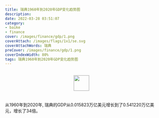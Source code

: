 ```yaml
---
title: 瑞典1960年到2020年GDP变化趋势图
description: 
date: 2022-03-28 03:51:07
category:
- baike
- finance
cover: /images/finance/gdp/1.png
coverAttach: /images/flags/1x1/se.svg
coverAttachWords: 瑞典
preCover: /images/finance/gdp/1.png
coverIndexWidth: 80%
tags: 瑞典1960年到2020年GDP变化趋势图
---
```




<script src="/assets/js/charts/chart.js"></script>

<div style="text-align: center; margin: 30px 0; ">
    <img src="/images/flags/1x1/se.svg" style="width: 50px; border: 1px solid #cccccc; ">
</div>

<div style="width: 98%; margin: 0 0 35px 0; ">
    <canvas id="myChart"></canvas>
</div>

<div>
<p class="paragraph">从1960年到2020年, 瑞典的GDP从0.015823万亿美元增长到了0.541220万亿美元，增长了34倍。</p>
</div>

<script>

    const dataGdp = {
        labels: [1960, 1961, 1962, 1963, 1964, 1965, 1966, 1967, 1968, 1969, 1970, 1971, 1972, 1973, 1974, 1975, 1976, 1977, 1978, 1979, 1980, 1981, 1982, 1983, 1984, 1985, 1986, 1987, 1988, 1989, 1990, 1991, 1992, 1993, 1994, 1995, 1996, 1997, 1998, 1999, 2000, 2001, 2002, 2003, 2004, 2005, 2006, 2007, 2008, 2009, 2010, 2011, 2012, 2013, 2014, 2015, 2016, 2017, 2018, 2019, 2020],
        datasets: [{
            label: '(万亿美元)  •  即刻编程  •  cn.hongkezhang.com',
            backgroundColor: 'rgb(0 0 128)',
            borderColor: 'rgb(0 0 128)',
            data: [0.015823, 0.017213, 0.018667, 0.020205, 0.022532, 0.024795, 0.026971, 0.029276, 0.031067, 0.033738, 0.038092, 0.041566, 0.048954, 0.059405, 0.066013, 0.082885, 0.089362, 0.094469, 0.104442, 0.123386, 0.142092, 0.129687, 0.114381, 0.105014, 0.109201, 0.114124, 0.150498, 0.183010, 0.206987, 0.217948, 0.261846, 0.274229, 0.284321, 0.212953, 0.229034, 0.267306, 0.291744, 0.268146, 0.270809, 0.274072, 0.262835, 0.242396, 0.266849, 0.334337, 0.385118, 0.392218, 0.423093, 0.491253, 0.517706, 0.436537, 0.495813, 0.574094, 0.552484, 0.586842, 0.581964, 0.505104, 0.515655, 0.541019, 0.555455, 0.533880, 0.541220],
            barPercentage: 0.3
        }]
    };

    const config = {
        type: 'line',
        data: dataGdp,
        options: {
            series: [
                {
                    barWidth: '20%'
                }
            ]
        }
    };

    const myChart = new Chart(
        document.getElementById('myChart'),
        config
    );
</script>
